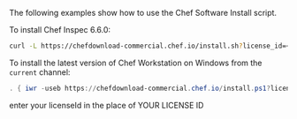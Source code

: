 The following examples show how to use the Chef Software Install script.

To install Chef Inspec 6.6.0:

```bash
curl -L https://chefdownload-commercial.chef.io/install.sh?license_id=<YOUR LICENSE ID> | sudo bash -s -- -v 6.6.0
```

To install the latest version of Chef Workstation on Windows
from the `current` channel:

```powershell
. { iwr -useb https://chefdownload-commercial.chef.io/install.ps1?license_id=<YOUR LICENSE ID1> } | iex; install -channel stable -project inspec -version 6.6.0
```

enter your licenseId in the place of YOUR LICENSE ID
